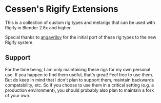 # Cessen's Rigify Extensions

This is a collection of custom rig types and metarigs that can be used with Rigify in Blender 2.8x and higher.

Special thanks to [angavrilov](https://github.com/angavrilov) for the initial port of these rig types to the new Rigify system.

## Support

For the time being, I am only maintaining these rigs for my own personal use.  If you happen to find them useful, that's great!  Feel free to use them.  But do keep in mind that I don't plan to support them, maintain backwards compatability, etc.  So if you choose to use them in a critical setting (e.g. a production environment), you should probably also plan to maintain a fork of your own.